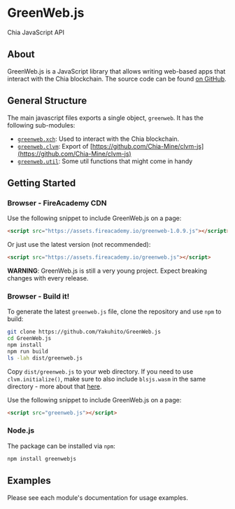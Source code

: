 # GreenWeb.js
Chia JavaScript API

## About

GreenWeb.js is a JavaScript library that allows writing web-based apps that interact with the Chia blockchain. The source code can be found [on GitHub](https://github.com/Yakuhito/GreenWeb.js).

## General Structure

The main javascript files exports a single object, `greenweb`. It has the following sub-modules:

 - [`greenweb.xch`](xch/index.md): Used to interact with the Chia blockchain.
 - [`greenweb.clvm`](clvm/index.md): Export of [https://github.com/Chia-Mine/clvm-js](https://github.com/Chia-Mine/clvm-js)
 - [`greenweb.util`](util/index.md): Some util functions that might come in handy

## Getting Started

### Browser - FireAcademy CDN

Use the following snippet to include GreenWeb.js on a page:

```html
<script src="https://assets.fireacademy.io/greenweb-1.0.9.js"></script>
```

Or just use the latest version (not recommended):

```html
<script src="https://assets.fireacademy.io/greenweb.js"></script>
```

**WARNING**: GreenWeb.js is still a very young project. Expect breaking changes with every release.

### Browser - Build it!
To generate the latest `greenweb.js` file, clone the repository and use `npm` to build:

```sh
git clone https://github.com/Yakuhito/GreenWeb.js
cd GreenWeb.js
npm install
npm run build
ls -lah dist/greenweb.js
```

Copy `dist/greenweb.js` to your web directory.
If you need to use `clvm.initialize()`, make sure to also include `blsjs.wasm` in the same directory - more about that [here](https://github.com/Chia-Mine/clvm-js#use-in-browser).

Use the following snippet to include GreenWeb.js on a page:

```html
<script src="greenweb.js"></script>
```

### Node.js

The package can be installed via `npm`:
```sh
npm install greenwebjs
```


## Examples

Please see each module's documentation for usage examples.